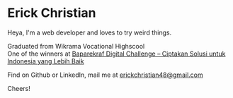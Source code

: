 # Erick Christian

Heya, I'm a web developer and loves to try weird things.

Graduated from Wikrama Vocational Highscool\
One of the winners at [Baparekraf Digital Challenge – Ciptakan Solusi untuk Indonesia yang Lebih Baik](https://www.dicoding.com/blog/pengumuman-pemenang-baparekraf-digital-challenge-ciptakan-solusi-untuk-indonesia-yang-lebih-baik/)

Find on Github or LinkedIn, mail me at erickchristian48@gmail.com

Cheers!